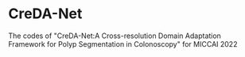 # CreDA-Net

The codes of "CreDA-Net:A Cross-resolution Domain Adaptation Framework for Polyp Segmentation in Colonoscopy" for MICCAI 2022
